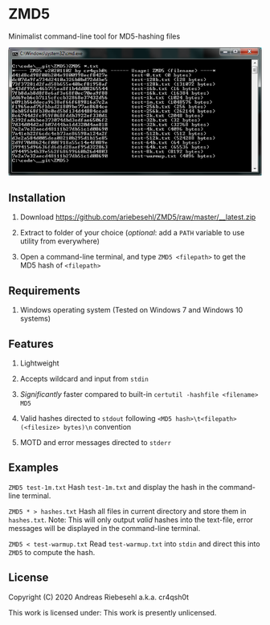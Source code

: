 # ZMD5



Minimalist command-line tool for MD5-hashing files



![ZMD5](https://github.com/ariebesehl/ZMD5/blob/master/__screenshot.png "")



## Installation

1) Download https://github.com/ariebesehl/ZMD5/raw/master/__latest.zip

2) Extract to folder of your choice (*optional*: add a `PATH` variable to use utility from everywhere)

3) Open a command-line terminal, and type `ZMD5 <filepath>` to get the MD5 hash of `<filepath>`



## Requirements

1) Windows operating system (Tested on Windows 7 and Windows 10 systems)



## Features

1) Lightweight

2) Accepts wildcard and input from `stdin`

3) *Significantly* faster compared to built-in `certutil -hashfile <filename> MD5`

4) Valid hashes directed to `stdout` following `<MD5 hash>\t<filepath> (<filesize> bytes)\n` convention

5) MOTD and error messages directed to `stderr`



## Examples

`ZMD5 test-1m.txt` Hash `test-1m.txt` and display the hash in the command-line terminal.

`ZMD5 * > hashes.txt` Hash all files in current directory and store them in `hashes.txt`. Note: This will only output *valid* hashes into the text-file, error messages will be displayed in the command-line terminal.

`ZMD5 < test-warmup.txt` Read `test-warmup.txt` into `stdin` and direct this into `ZMD5` to compute the hash.



## License

Copyright (C) 2020 Andreas Riebesehl a.k.a. cr4qsh0t

This work is licensed under: This work is presently unlicensed.
